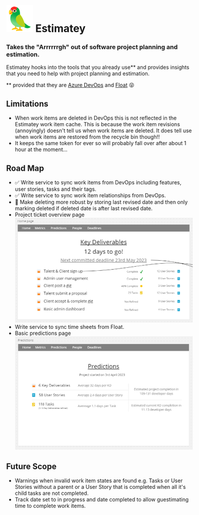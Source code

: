 # ![Estimatey parrot](./readme-images/estimatey-icon.png) Estimatey
### Takes the "Arrrrrrgh" out of software project planning and estimation.

Estimatey hooks into the tools that you already use** and provides insights that you need to help with project planning and estimation.

** provided that they are [Azure DevOps](https://azure.microsoft.com/en-gb/products/devops) and [Float](https://www.float.com/time-tracking/) :stuck_out_tongue_closed_eyes:

## Limitations
- When work items are deleted in DevOps this is not reflected in the Estimatey work item cache.
This is because the work item revisions (annoyingly) doesn't tell us when work items are deleted.
It does tell use when work items are restored from the recycle bin though!!
- It keeps the same token for ever so will probably fall over after about 1 hour at the moment...

## Road Map
- :white_check_mark: Write service to sync work items from DevOps including features, user stories, tasks and their tags.
- :white_check_mark: Write service to sync work item relationships from DevOps.
- :construction: Make deleting more robust by storing last revised date and then only marking deleted if deleted date is after last revised date.
- Project ticket overview page
![Project ticket overview page](./readme-images/project-ticket-overview-page.png)
- Write service to sync time sheets from Float.
- Basic predictions page
![Basic predictions page](./readme-images/basic-predictions-page.png)

## Future Scope
- Warnings when invalid work item states are found e.g. Tasks or User Stories without a parent
or a User Story that is completed when all it's child tasks are not completed.
- Track date set to in progress and date completed to allow guestimating time to complete work items.